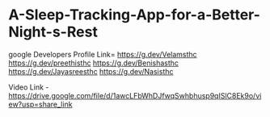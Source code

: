 # A-Sleep-Tracking-App-for-a-Better-Night-s-Rest

google Developers Profile Link= https://g.dev/Velamsthc
                                https://g.dev/preethisthc
                                https://g.dev/Benishasthc
                                https://g.dev/Jayasreesthc
                                https://g.dev/Nasisthc

Video Link - https://drive.google.com/file/d/1awcLFbWhDJfwqSwhbhusp9qISlC8Ek9o/view?usp=share_link
